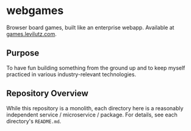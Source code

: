 # webgames

Browser board games, built like an enterprise webapp. Available at [games.levilutz.com](https://games.levilutz.com).

## Purpose

To have fun building something from the ground up and to keep myself practiced in various industry-relevant technologies. 

## Repository Overview

While this repository is a monolith, each directory here is a reasonably independent service / microservice / package. For details, see each directory's `README.md`. 
